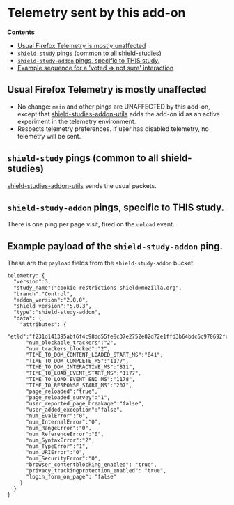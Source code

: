 # Telemetry sent by this add-on

<!-- START doctoc generated TOC please keep comment here to allow auto update -->

<!-- DON'T EDIT THIS SECTION, INSTEAD RE-RUN doctoc TO UPDATE -->

**Contents**

* [Usual Firefox Telemetry is mostly unaffected](#usual-firefox-telemetry-is-mostly-unaffected)
* [`shield-study` pings (common to all shield-studies)](#shield-study-pings-common-to-all-shield-studies)
* [`shield-study-addon` pings, specific to THIS study.](#shield-study-addon-pings-specific-to-this-study)
* [Example sequence for a 'voted => not sure' interaction](#example-payload-of-the-shield-study-addon-ping)

<!-- END doctoc generated TOC please keep comment here to allow auto update -->

## Usual Firefox Telemetry is mostly unaffected

* No change: `main` and other pings are UNAFFECTED by this add-on, except that [shield-studies-addon-utils](https://github.com/mozilla/shield-studies-addon-utils) adds the add-on id as an active experiment in the telemetry environment.
* Respects telemetry preferences. If user has disabled telemetry, no telemetry will be sent.

## `shield-study` pings (common to all shield-studies)

[shield-studies-addon-utils](https://github.com/mozilla/shield-studies-addon-utils) sends the usual packets.

## `shield-study-addon` pings, specific to THIS study.

There is one ping per page visit, fired on the `unload` event.

## Example payload of the `shield-study-addon` ping.

These are the `payload` fields from the `shield-study-addon` bucket.

```
telemetry: {
  "version":3,
  "study_name":"cookie-restrictions-shield@mozilla.org",
  "branch":"Control",
  "addon_version":"2.0.0",
  "shield_version":"5.0.3",
  "type":"shield-study-addon",
  "data": {
    "attributes": {
      "etld":"f231d141395abf6f4c98dd55fe8c37e2752e82d72e1ffd3b64bdc6c978692fc6",
      "num_blockable_trackers":"2",
      "num_trackers_blocked":"2",
      "TIME_TO_DOM_CONTENT_LOADED_START_MS":"841",
      "TIME_TO_DOM_COMPLETE_MS":"1177",
      "TIME_TO_DOM_INTERACTIVE_MS":"811",
      "TIME_TO_LOAD_EVENT_START_MS":"1177",
      "TIME_TO_LOAD_EVENT_END_MS":"1178",
      "TIME_TO_RESPONSE_START_MS":"207",
      "page_reloaded":"true",
      "page_reloaded_survey":"1",
      "user_reported_page_breakage":"false",
      "user_added_exception":"false",
      "num_EvalError":"0",
      "num_InternalError":"0",
      "num_RangeError":"0",
      "num_ReferenceError":"0",
      "num_SyntaxError":"2",
      "num_TypeError":"1",
      "num_URIError":"0",
      "num_SecurityError":"0",
      "browser_contentblocking_enabled": "true",
      "privacy_trackingprotection_enabled": "true",
      "login_form_on_page": "false"
    }
  }
}
```
